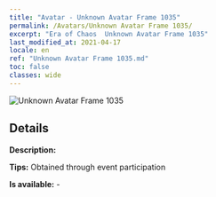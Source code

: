 ```yaml
---
title: "Avatar - Unknown Avatar Frame 1035"
permalink: /Avatars/Unknown Avatar Frame 1035/
excerpt: "Era of Chaos  Unknown Avatar Frame 1035"
last_modified_at: 2021-04-17
locale: en
ref: "Unknown Avatar Frame 1035.md"
toc: false
classes: wide
---
```

 ![Unknown Avatar Frame 1035](/images/a/avatarFrame_35.png)

## Details

 **Description:**  

 **Tips:** Obtained through event participation 

 **Is available:**  - 


